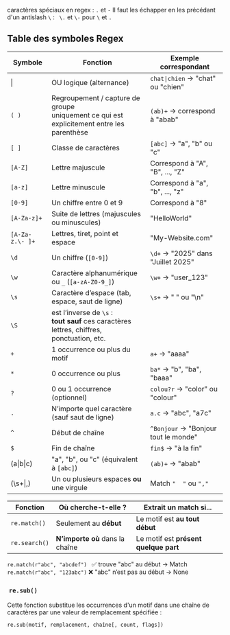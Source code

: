 caractères spéciaux en regex : 
`.` et `-`
Il faut les échapper en les précédant d'un antislash `\`  :
` \.` et `\-`  pour `\` et `.`

## Table des symboles Regex

| Symbole         | Fonction                                                                                              | Exemple correspondant                |
| --------------- | ----------------------------------------------------------------------------------------------------- | ------------------------------------ |
| \|              | OU logique (alternance)                                                                               | `chat\|chien` → "chat" ou "chien"    |
| `( )`           | Regroupement / capture de groupe<br>uniquement ce qui est explicitement entre les parenthèse          | `(ab)+` → correspond à "abab"        |
| `[ ]`           | Classe de caractères                                                                                  | `[abc]` → "a", "b" ou "c"            |
| `[A-Z]`         | Lettre majuscule                                                                                      | Correspond à "A", "B", ..., "Z"      |
| `[a-z]`         | Lettre minuscule                                                                                      | Correspond à "a", "b", ..., "z"      |
| `[0-9]`         | Un chiffre entre 0 et 9                                                                               | Correspond à "8"                     |
| `[A-Za-z]+`     | Suite de lettres (majuscules ou minuscules)                                                           | "HelloWorld"                         |
| `[A-Za-z.\- ]+` | Lettres, tiret, point et espace                                                                       | "My-Website.com"                     |
| `\d`            | Un chiffre (`[0-9]`)                                                                                  | `\d+` → "2025" dans "Juillet 2025"   |
| `\w`            | Caractère alphanumérique ou `_` (`[a-zA-Z0-9_]`)                                                      | `\w+` → "user_123"                   |
| `\s`            | Caractère d’espace (tab, espace, saut de ligne)                                                       | `\s+` → "   " ou "\n"                |
| `\S`            | est l’inverse de `\s` :<br>**tout sauf** ces caractères  <br>    lettres, chiffres, ponctuation, etc. |                                      |
| `+`             | 1 occurrence ou plus du motif                                                                         | `a+` → "aaaa"                        |
| `*`             | 0 occurrence ou plus                                                                                  | `ba*` → "b", "ba", "baaa"            |
| `?`             | 0 ou 1 occurrence (optionnel)                                                                         | `colou?r` → "color" ou "colour"      |
| `.`             | N’importe quel caractère (sauf saut de ligne)                                                         | `a.c` → "abc", "a7c"                 |
| `^`             | Début de chaîne                                                                                       | `^Bonjour` → "Bonjour tout le monde" |
| `$`             | Fin de chaîne                                                                                         | `fin$` → "à la fin"                  |
| (a\|b\|c)       | "a", "b", ou "c" (équivalent à `[abc]`)                                                               | `(ab)+` → "abab"                     |
| (\s+\|,)        | Un ou plusieurs espaces **ou** une virgule                                                            | Match `"  "` ou `","`                |



|Fonction|Où cherche-t-elle ?|Extrait un match si...|
|---|---|---|
|`re.match()`|Seulement au **début**|Le motif est **au tout début**|
|`re.search()`|**N’importe où** dans la chaîne|Le motif est **présent quelque part**|

`re.match(r"abc", "abcdef") `  ✅ trouve "abc" au début → Match
`re.match(r"abc", "123abc")`  ❌ "abc" n’est pas au début → None

###  `re.sub()`
 Cette fonction substitue les occurrences d'un motif dans une chaîne de caractères par une valeur de remplacement spécifiée :

```python
re.sub(motif, remplacement, chaîne[, count, flags])
```
